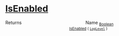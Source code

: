 # [IsEnabled](./SimpleConsoleLogger-100664042.md)



Returns<img width=200/>Name
<sub>[Boolean](https://docs.microsoft.com/en-us/dotnet/api/System.Boolean)</sub><img width=200/><sub>[IsEnabled](./SimpleConsoleLogger-100664042.md) ( [`LogLevel`](https://docs.microsoft.com/en-us/dotnet/api/Microsoft.Extensions.Logging.LogLevel) )</sub><br>


